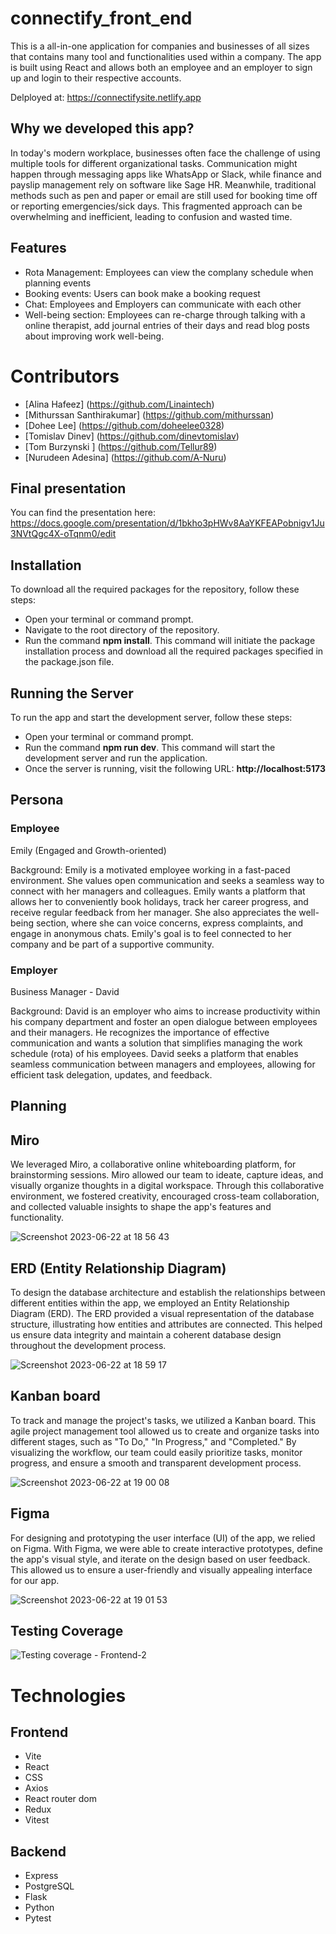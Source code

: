 # connectify_front_end
This is a all-in-one application for companies and businesses of all sizes that contains many tool and functionalities used within a company. The app is built using React and allows both an employee and an employer to sign up and login to their respective accounts.

Delployed at: https://connectifysite.netlify.app

## Why we developed this app?

In today's modern workplace, businesses often face the challenge of using multiple tools for different organizational tasks. Communication might happen through messaging apps like WhatsApp or Slack, while finance and payslip management rely on software like Sage HR. Meanwhile, traditional methods such as pen and paper or email are still used for booking time off or reporting emergencies/sick days. This fragmented approach can be overwhelming and inefficient, leading to confusion and wasted time.

## Features
- Rota Management: Employees can view the complany schedule when planning events
- Booking events: Users can book make a booking request
- Chat: Employees and Employers can communicate with each other
- Well-being section: Employees can re-charge through talking with a online therapist, add journal entries of their days and read blog posts about improving work well-being.

# Contributors 
- [Alina Hafeez] (https://github.com/Linaintech)
- [Mithurssan Santhirakumar] (https://github.com/mithurssan)
- [Dohee Lee] (https://github.com/doheelee0328)
- [Tomislav Dinev] (https://github.com/dinevtomislav)
- [Tom Burzynski ] (https://github.com/Tellur89)
- [Nurudeen Adesina] (https://github.com/A-Nuru)

## Final presentation 

You can find the presentation here: https://docs.google.com/presentation/d/1bkho3pHWv8AaYKFEAPobnigv1Ju3NVtQgc4X-oTqnm0/edit

## Installation

To download all the required packages for the repository, follow these steps:

- Open your terminal or command prompt.
- Navigate to the root directory of the repository.
- Run the command **npm install**. This command will initiate the package installation process and download all the required packages specified in the package.json file.


## Running the Server

To run the app and start the development server, follow these steps:

- Open your terminal or command prompt.
- Run the command **npm run dev**. This command will start the development server and run the application.
- Once the server is running, visit the following URL: **http://localhost:5173**

## Persona 

### Employee

Emily (Engaged and Growth-oriented)

Background: Emily is a motivated employee working in a fast-paced environment. She values open communication and seeks a seamless way to connect with her managers and colleagues. Emily wants a platform that allows her to conveniently book holidays, track her career progress, and receive regular feedback from her manager. She also appreciates the well-being section, where she can voice concerns, express complaints, and engage in anonymous chats. Emily's goal is to feel connected to her company and be part of a supportive community.

### Employer 

Business Manager - David

Background: David is an employer who aims to increase productivity within his company department and foster an open dialogue between employees and their managers. He recognizes the importance of effective communication and wants a solution that simplifies managing the work schedule (rota) of his employees. David seeks a platform that enables seamless communication between managers and employees, allowing for efficient task delegation, updates, and feedback.

## Planning

## Miro 

We leveraged Miro, a collaborative online whiteboarding platform, for brainstorming sessions. Miro allowed our team to ideate, capture ideas, and visually organize thoughts in a digital workspace. Through this collaborative environment, we fostered creativity, encouraged cross-team collaboration, and collected valuable insights to shape the app's features and functionality.

![Screenshot 2023-06-22 at 18 56 43](https://github.com/mithurssan/connectify_frontend/assets/112406576/40bba05b-98f5-4818-ba1b-29cb9d41e9f7)


## ERD (Entity Relationship Diagram)

To design the database architecture and establish the relationships between different entities within the app, we employed an Entity Relationship Diagram (ERD). The ERD provided a visual representation of the database structure, illustrating how entities and attributes are connected. This helped us ensure data integrity and maintain a coherent database design throughout the development process.

![Screenshot 2023-06-22 at 18 59 17](https://github.com/mithurssan/connectify_frontend/assets/112406576/d4d58b38-b825-4d7d-97d2-836a8b2590bd)

## Kanban board

To track and manage the project's tasks, we utilized a Kanban board. This agile project management tool allowed us to create and organize tasks into different stages, such as "To Do," "In Progress," and "Completed." By visualizing the workflow, our team could easily prioritize tasks, monitor progress, and ensure a smooth and transparent development process.

![Screenshot 2023-06-22 at 19 00 08](https://github.com/mithurssan/connectify_frontend/assets/112406576/e1d92f31-195f-4b35-a600-6fa3c9b82ca2)


## Figma

For designing and prototyping the user interface (UI) of the app, we relied on Figma. With Figma, we were able to create interactive prototypes, define the app's visual style, and iterate on the design based on user feedback. This allowed us to ensure a user-friendly and visually appealing interface for our app.

![Screenshot 2023-06-22 at 19 01 53](https://github.com/mithurssan/connectify_frontend/assets/112406576/a22e09dc-6788-4d28-903f-33c1369cfecd)


## Testing Coverage

![Testing coverage - Frontend-2](https://github.com/mithurssan/connectify_frontend/assets/112406576/37d4c560-359c-4dfd-8ec8-c460f5b254e1)


# Technologies
## Frontend
- Vite
- React
- CSS
- Axios
- React router dom
- Redux
- Vitest

## Backend 
- Express
- PostgreSQL
- Flask
- Python
- Pytest




